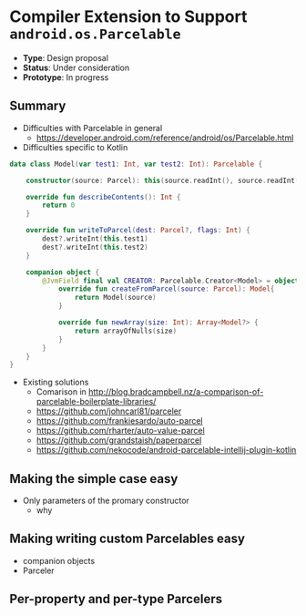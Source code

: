 # Compiler Extension to Support `android.os.Parcelable`

* **Type**: Design proposal
* **Status**: Under consideration
* **Prototype**: In progress

## Summary

- Difficulties with Parcelable in general
  - https://developer.android.com/reference/android/os/Parcelable.html
- Difficulties specific to Kotlin

```kotlin
data class Model(var test1: Int, var test2: Int): Parcelable {

    constructor(source: Parcel): this(source.readInt(), source.readInt())

    override fun describeContents(): Int {
        return 0
    }

    override fun writeToParcel(dest: Parcel?, flags: Int) {
        dest?.writeInt(this.test1)
        dest?.writeInt(this.test2)
    }

    companion object {
        @JvmField final val CREATOR: Parcelable.Creator<Model> = object : Parcelable.Creator<Model> {
            override fun createFromParcel(source: Parcel): Model{
                return Model(source)
            }

            override fun newArray(size: Int): Array<Model?> {
                return arrayOfNulls(size)
            }
        }
    }
}
```

- Existing solutions
  - Comarison in http://blog.bradcampbell.nz/a-comparison-of-parcelable-boilerplate-libraries/
  - https://github.com/johncarl81/parceler
  - https://github.com/frankiesardo/auto-parcel
  - https://github.com/rharter/auto-value-parcel
  - https://github.com/grandstaish/paperparcel
  - https://github.com/nekocode/android-parcelable-intellij-plugin-kotlin

## Making the simple case easy

- Only parameters of the promary constructor
  - why

## Making writing custom Parcelables easy

- companion objects
- Parceler

## Per-property and per-type Parcelers